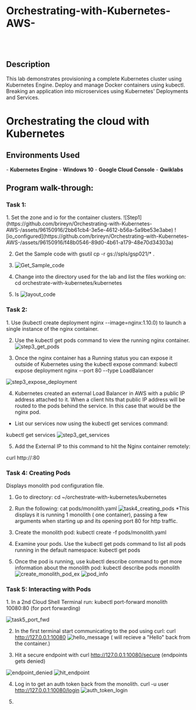 # Orchestrating-with-Kubernetes-AWS-


<br> <br>
<h2>Description</h2>
This lab demonstrates provisioning a complete Kubernetes cluster using Kubernetes Engine.  Deploy and manage Docker containers using kubectl.  Breaking an application into microservices using Kubernetes' Deployments and Services.


<h1>Orchestrating the cloud with Kubernetes </h1>

<h2>Environments Used </h2>
- <b>Kubernetes Engine</b>
- <b>Windows 10</b>
- <b>Google Cloud Console</b>
- <b>Qwiklabs</b>

<h2>Program walk-through:</h2>

<p align="center">

<h3>Task 1:</h3>
1. Set the zone and io for the container clusters.
![Step1](https://github.com/brireyn/Orchestrating-with-Kubernetes-AWS-/assets/96150916/2bb61cb4-3e5e-4612-b56a-5a9be53e3abe)
![io_configured](https://github.com/brireyn/Orchestrating-with-Kubernetes-AWS-/assets/96150916/f48b0546-89d0-4b61-a179-48e70d34303a)

2. Get the Sample code with gsutil cp -r gs://spls/gsp021/* .
3. ![Get_Sample_code](https://github.com/brireyn/Orchestrating-with-Kubernetes-AWS-/assets/96150916/2d263e10-3a9b-4d84-9dea-4d48637ab4ee)

4. Change into the directory used for the lab and list the files working on:  cd orchestrate-with-kubernetes/kubernetes
5. ls   ![layout_code](https://github.com/brireyn/Orchestrating-with-Kubernetes-AWS-/assets/96150916/e2706dc4-897d-4711-b80d-d8503e13ecf1)

<h3>Task 2:</h3> 
1.  Use (kubectl create deployment nginx --image=nginx:1.10.0) to launch a single instance of the nginx container.

2.  Use the kubectl get pods command to view the running nginx container.
![step3_get_pods](https://github.com/brireyn/Orchestrating-with-Kubernetes-AWS-/assets/96150916/5c92e47b-5f49-4d3a-92ec-520bcf06ad87)

3.  Once the nginx container has a Running status you can expose it outside of Kubernetes using the kubectl expose command: kubectl expose deployment nginx --port 80 --type LoadBalancer

![step3_expose_deployment](https://github.com/brireyn/Orchestrating-with-Kubernetes-AWS-/assets/96150916/fdb8cb64-0bab-4adb-b1c4-dda06c61021d)

4. Kubernetes created an external Load Balancer in AWS with a public IP address attached to it. When a client hits that public IP address will be routed to the pods behind the service. In this case that would be the nginx pod.
- List our services now using the kubectl get services command:

kubectl get services
![step3_get_services](https://github.com/brireyn/Orchestrating-with-Kubernetes-AWS-/assets/96150916/7366fe49-55d5-4650-a83b-214aab306491)


5.  Add the External IP to this command to hit the Nginx container remotely:

curl http://<External IP>:80  

<h3>Task 4: Creating Pods</h3>

Displays monolith pod configuration file.
1. Go to directory: cd ~/orchestrate-with-kubernetes/kubernetes
2. Run the following: cat pods/monolith.yaml
![task4_creating_pods](https://github.com/brireyn/Orchestrating-with-Kubernetes-AWS-/assets/96150916/165a0e81-dfbf-4abc-8b04-cd02830d1d88)
*This displays it is running 1 monolith ( one container), passing a few arguments when starting up and its opening port 80 for http traffic.

3. Create the monolith pod: kubectl create -f pods/monolith.yaml
4. Examine your pods. Use the kubectl get pods command to list all pods running in the default namespace: kubectl get pods
5. Once the pod is running, use kubectl describe command to get more information about the monolith pod: kubectl describe pods monolith
   ![create_monolith_pod_ex](https://github.com/brireyn/Orchestrating-with-Kubernetes-AWS-/assets/96150916/fbe97522-6d98-4194-a665-52cc1f9a455d)
![pod_info](https://github.com/brireyn/Orchestrating-with-Kubernetes-AWS-/assets/96150916/37af4d7d-6197-48c6-bb9a-e0a43c55c171)

<h3>Task 5: Interacting with Pods</h3>
1. In a 2nd Cloud Shell Terminal run: kubectl port-forward monolith 10080:80   (for port forwarding)

![task5_port_fwd](https://github.com/brireyn/Orchestrating-with-Kubernetes-AWS-/assets/96150916/89ca9557-590a-40ae-ad4c-ff32a447a876)

2. In the first terminal start communicating to the pod using curl: curl http://127.0.0.1:10080
   ![hello_message](https://github.com/brireyn/Orchestrating-with-Kubernetes-AWS-/assets/96150916/45c0500b-c4f3-4ee3-ab78-d18191361967)
( will recieve a "Hello" back from the container.) 

3. Hit a secure endpoint with curl http://127.0.0.1:10080/secure   (endpoints gets denied)
   
![endpoint_denied](https://github.com/brireyn/Orchestrating-with-Kubernetes-AWS-/assets/96150916/c8e0573c-7603-445e-ac37-8f568d0b1698)
![hit_endpoint](https://github.com/brireyn/Orchestrating-with-Kubernetes-AWS-/assets/96150916/577178a8-b30d-44b9-92d1-911a5303b4e9)

4. Log in to get an auth token back from  the monolith. curl -u user http://127.0.0.1:10080/login
   ![auth_token_login](https://github.com/brireyn/Orchestrating-with-Kubernetes-AWS-/assets/96150916/5d29cb98-5424-49be-babe-be0874bc0942)

5. 









<br />


<br />
 <br/>

</p>
